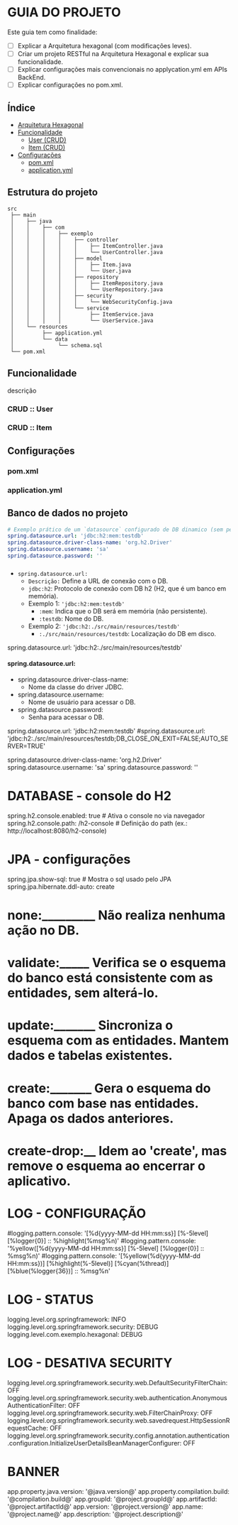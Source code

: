 # GUIA DO PROJETO
Este guia tem como finalidade:
-[ ] Explicar a Arquitetura hexagonal (com modificações leves).
-[ ] Criar um projeto RESTful na Arquitetura Hexagonal e explicar sua funcionalidade.
-[ ] Explicar configurações mais convencionais no applycation.yml em APIs BackEnd.
-[ ] Explicar configurações no pom.xml.

## Índice
- [Arquitetura Hexagonal](./guia-arquitetura-hexagonal)
- [Funcionalidade](./guia-de-propriedades)
   - [User (CRUD)](#crud--user)
   - [Item (CRUD)](#crud--item)
- [Configurações](#configurações)
   - [pom.xml](#pomxml)
   - [application.yml](#applicationyml)

## Estrutura do projeto

```text
src
 ├── main
 │    ├── java
 │    │    ├── com
 │    │    │    ├── exemplo
 │    │    │    │    ├── controller
 │    │    │    │    │    ├── ItemController.java
 │    │    │    │    │    └── UserController.java
 │    │    │    │    ├── model
 │    │    │    │    │    ├── Item.java
 │    │    │    │    │    └── User.java
 │    │    │    │    ├── repository
 │    │    │    │    │    ├── ItemRepository.java
 │    │    │    │    │    └── UserRepository.java
 │    │    │    │    ├── security
 │    │    │    │    │    └── WebSecurityConfig.java
 │    │    │    │    └── service
 │    │    │    │         ├── ItemService.java
 │    │    │    │         └── UserService.java
 │    └── resources
 │         ├── application.yml
 │         └── data
 │              └── schema.sql
 └── pom.xml
```

## Funcionalidade

descrição

### CRUD :: User

### CRUD :: Item

## Configurações

### pom.xml

### application.yml

## Banco de dados no projeto

```yml
# Exemplo prático de um `datasource` configurado de DB dinamico (sem persistência)
spring.datasource.url: 'jdbc:h2:mem:testdb'
spring.datasource.driver-class-name: 'org.h2.Driver'
spring.datasource.username: 'sa'
spring.datasource.password: ''
```

###  

* `spring.datasource.url:`
    * `Descrição:` Define a URL de conexão com o DB.
    * `jdbc:h2`: Protocolo de conexão com DB h2 (H2, que é um banco em memória).
    * Exemplo 1: `'jdbc:h2:mem:testdb'`
        * `:mem`: Indica que o DB será em memória (não persistente).
        * `:testdb`: Nome do DB.
    * Exemplo 2: `'jdbc:h2:./src/main/resources/testdb'`
        * `:./src/main/resources/testdb`: Localização do DB em disco.

spring.datasource.url: 'jdbc:h2:./src/main/resources/testdb'

#### spring.datasource.url:

* spring.datasource.driver-class-name:
    * Nome da classe do driver JDBC.
* spring.datasource.username:
    * Nome de usuário para acessar o DB.
* spring.datasource.password:
    * Senha para acessar o DB.

spring.datasource.url: 'jdbc:h2:mem:testdb'
#spring.datasource.url: 'jdbc:h2:./src/main/resources/testdb;DB_CLOSE_ON_EXIT=FALSE;AUTO_SERVER=TRUE'

spring.datasource.driver-class-name: 'org.h2.Driver'
spring.datasource.username: 'sa'
spring.datasource.password: ''

# DATABASE - console do H2

spring.h2.console.enabled: true # Ativa o console no via navegador
spring.h2.console.path: /h2-console # Definição do path (ex.: http://localhost:8080/h2-console)

# JPA - configurações

spring.jpa.show-sql: true # Mostra o sql usado pelo JPA
spring.jpa.hibernate.ddl-auto: create

# none:_________ Não realiza nenhuma ação no DB.

# validate:_____ Verifica se o esquema do banco está consistente com as entidades, sem alterá-lo.

# update:_______ Sincroniza o esquema com as entidades. Mantem dados e tabelas existentes.

# create:_______ Gera o esquema do banco com base nas entidades. Apaga os dados anteriores.

# create-drop:__ Idem ao 'create', mas remove o esquema ao encerrar o aplicativo.

# LOG - CONFIGURAÇÃO

#logging.pattern.console: '[%d{yyyy-MM-dd HH:mm:ss}] [%-5level] [%logger{0}] :: %highlight(%msg%n)'
#logging.pattern.console: '%yellow([%d{yyyy-MM-dd HH:mm:ss}] [%-5level] [%logger{0}] :: %msg%n)'
#logging.pattern.console: '[%yellow(%d{yyyy-MM-dd HH:mm:ss})] [%highlight(%-5level)] [%cyan(%thread)] [%blue(%logger{36})] ::
%msg%n'

# LOG - STATUS

logging.level.org.springframework: INFO
logging.level.org.springframework.security: DEBUG
logging.level.com.exemplo.hexagonal: DEBUG

# LOG - DESATIVA SECURITY

logging.level.org.springframework.security.web.DefaultSecurityFilterChain: OFF
logging.level.org.springframework.security.web.authentication.AnonymousAuthenticationFilter: OFF
logging.level.org.springframework.security.web.FilterChainProxy: OFF
logging.level.org.springframework.security.web.savedrequest.HttpSessionRequestCache: OFF
logging.level.org.springframework.security.config.annotation.authentication.configuration.InitializeUserDetailsBeanManagerConfigurer:
OFF

# BANNER

app.property.java.version: '@java.version@'
app.property.compilation.build: '@compilation.build@'
app.groupId: '@project.groupId@'
app.artifactId: '@project.artifactId@'
app.version: '@project.version@'
app.name: '@project.name@'
app.description: '@project.description@'


